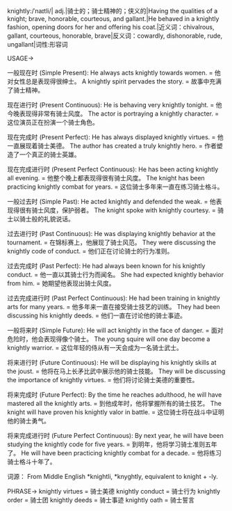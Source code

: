 knightly:/ˈnaɪtli/| adj.|骑士的；骑士精神的；侠义的|Having the qualities of a knight; brave, honorable, courteous, and gallant.|He behaved in a knightly fashion, opening doors for her and offering his coat.|近义词：chivalrous, gallant, courteous, honorable, brave|反义词：cowardly, dishonorable, rude, ungallant|词性:形容词

USAGE->

一般现在时 (Simple Present):
He always acts knightly towards women. = 他对女性总是表现得很绅士。
A knightly spirit pervades the story. =  故事中充满了骑士精神。

现在进行时 (Present Continuous):
He is behaving very knightly tonight. = 他今晚表现得非常有骑士风度。
The actor is portraying a knightly character. = 这位演员正在扮演一个骑士角色。

现在完成时 (Present Perfect):
He has always displayed knightly virtues. = 他一直展现着骑士美德。
The author has created a truly knightly hero. = 作者塑造了一个真正的骑士英雄。

现在完成进行时 (Present Perfect Continuous):
He has been acting knightly all evening. = 他整个晚上都表现得很有骑士风度。
The knight has been practicing knightly combat for years. =  这位骑士多年来一直在练习骑士格斗。


一般过去时 (Simple Past):
He acted knightly and defended the weak. = 他表现得很有骑士风度，保护弱者。
The knight spoke with knightly courtesy. = 骑士以骑士般的礼貌说话。

过去进行时 (Past Continuous):
He was displaying knightly behavior at the tournament. = 在锦标赛上，他展现了骑士风范。
They were discussing the knightly code of conduct. = 他们正在讨论骑士的行为准则。


过去完成时 (Past Perfect):
He had always been known for his knightly conduct. = 他一直以其骑士行为而闻名。
She had expected knightly behavior from him. = 她期望他表现出骑士风度。


过去完成进行时 (Past Perfect Continuous):
He had been training in knightly arts for many years. = 他多年来一直在接受骑士技艺的训练。
They had been discussing his knightly deeds. = 他们一直在讨论他的骑士事迹。

一般将来时 (Simple Future):
He will act knightly in the face of danger. = 面对危险时，他会表现得像个骑士。
The young squire will one day become a knightly warrior. =  这位年轻的侍从有一天会成为一名骑士武士。

将来进行时 (Future Continuous):
He will be displaying his knightly skills at the joust. = 他将在马上长矛比武中展示他的骑士技能。
They will be discussing the importance of knightly virtues. = 他们将讨论骑士美德的重要性。


将来完成时 (Future Perfect):
By the time he reaches adulthood, he will have mastered all the knightly arts. = 到他成年时，他将掌握所有的骑士技艺。
The knight will have proven his knightly valor in battle. = 这位骑士将在战斗中证明他的骑士勇气。


将来完成进行时 (Future Perfect Continuous):
By next year, he will have been studying the knightly code for five years. = 到明年，他将学习骑士准则五年了。
He will have been practicing knightly combat for a decade. = 他将练习骑士格斗十年了。


词源：
From Middle English *knightli, *knyghtly, equivalent to knight +‎ -ly.

PHRASE->
knightly virtues = 骑士美德
knightly conduct = 骑士行为
knightly order = 骑士团
knightly deeds = 骑士事迹
knightly oath = 骑士誓言
